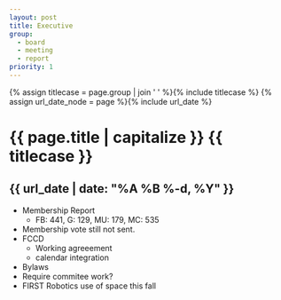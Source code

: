 ```yaml
---
layout: post
title: Executive
group:
  - board
  - meeting
  - report
priority: 1
---
```


{% assign titlecase = page.group | join ' ' %}{% include titlecase %}
{% assign url_date_node = page %}{% include url_date %}
# {{ page.title | capitalize }} {{ titlecase }}
## {{ url_date | date: "%A %B %-d, %Y" }}

* Membership Report
    * FB: 441, G: 129, MU: 179, MC: 535 
* Membership vote still not sent.
* FCCD
    * Working agreeement
    * calendar integration
* Bylaws
* Require commitee work?
* FIRST Robotics use of space this fall